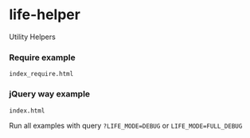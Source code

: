 # life-helper
Utility Helpers


### Require example
```
index_require.html
```

### jQuery way example
```
index.html
```

Run all examples with query `?LIFE_MODE=DEBUG` or `LIFE_MODE=FULL_DEBUG`
